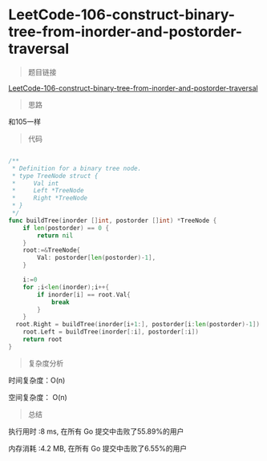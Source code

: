 # LeetCode-106-construct-binary-tree-from-inorder-and-postorder-traversal

> 题目链接

[LeetCode-106-construct-binary-tree-from-inorder-and-postorder-traversal](https://leetcode-cn.com/problems/construct-binary-tree-from-inorder-and-postorder-traversal/)

> 思路

和105一样

> 代码

```go

/**
 * Definition for a binary tree node.
 * type TreeNode struct {
 *     Val int
 *     Left *TreeNode
 *     Right *TreeNode
 * }
 */
func buildTree(inorder []int, postorder []int) *TreeNode {
	if len(postorder) == 0 {
		return nil
	}
	root:=&TreeNode{
		Val: postorder[len(postorder)-1],
	}

	i:=0
	for ;i<len(inorder);i++{
		if inorder[i] == root.Val{
			break
		}
	}
  root.Right = buildTree(inorder[i+1:], postorder[i:len(postorder)-1])
	root.Left = buildTree(inorder[:i], postorder[:i])
	return root
}

```

> 复杂度分析

时间复杂度：O(n)

空间复杂度： O(n)


> 总结

执行用时 :8 ms, 在所有 Go 提交中击败了55.89%的用户

内存消耗 :4.2 MB, 在所有 Go 提交中击败了6.55%的用户

